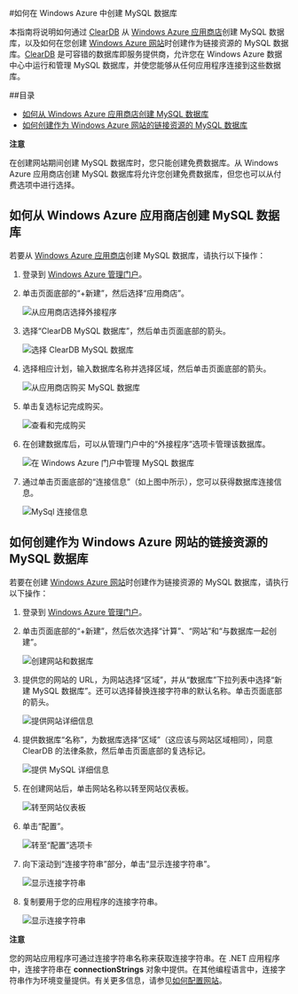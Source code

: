 ﻿#如何在 Windows Azure 中创建 MySQL 数据库

本指南将说明如何通过 [ClearDB] 从 [Windows Azure 应用商店]创建 MySQL 数据库，以及如何在您创建 [Windows Azure 网站][waws]时创建作为链接资源的 MySQL 数据库。[ClearDB] 是可容错的数据库即服务提供商，允许您在 Windows Azure 数据中心中运行和管理 MySQL 数据库，并使您能够从任何应用程序连接到这些数据库。

##目录
* [如何从 Windows Azure 应用商店创建 MySQL 数据库](#CreateFromStore)
* [如何创建作为 Windows Azure 网站的链接资源的 MySQL 数据库](#CreateForWebSite)

<div class="dev-callout"> 
<b>注意</b> 
<p>在创建网站期间创建 MySQL 数据库时，您只能创建免费数据库。从 Windows Azure 应用商店创建 MySQL 数据库将允许您创建免费数据库，但您也可以从付费选项中进行选择。</p>
</div>

<h2><a id="CreateFromStore"></a>如何从 Windows Azure 应用商店创建 MySQL 数据库</h2>

若要从 [Windows Azure 应用商店]创建 MySQL 数据库，请执行以下操作：

1. 登录到 [Windows Azure 管理门户][portal]。
2. 单击页面底部的“+新建”，然后选择“应用商店”。

	![从应用商店选择外接程序](./media/create-mysql-db/select-store.png)

3. 选择“ClearDB MySQL 数据库”，然后单击页面底部的箭头。

	![选择 ClearDB MySQL 数据库](./media/create-mysql-db/select-cleardb-mysql.png)

4. 选择相应计划，输入数据库名称并选择区域，然后单击页面底部的箭头。

	![从应用商店购买 MySQL 数据库](./media/create-mysql-db/purchase-mysql.png)

5. 单击复选标记完成购买。

	![查看和完成购买](./media/create-mysql-db/complete-mysql-purchase.png)

6. 在创建数据库后，可以从管理门户中的“外接程序”选项卡管理该数据库。

	![在 Windows Azure 门户中管理 MySQL 数据库](./media/create-mysql-db/manage-mysql-add-on.png)

7. 通过单击页面底部的“连接信息”（如上图中所示），您可以获得数据库连接信息。

	![MySql 连接信息](./media/create-mysql-db/mysql-conn-info.png)


<h2><a id="CreateForWebSite"></a>如何创建作为 Windows Azure 网站的链接资源的 MySQL 数据库</h2>

若要在创建 [Windows Azure 网站][waws]时创建作为链接资源的 MySQL 数据库，请执行以下操作：

1. 登录到 [Windows Azure 管理门户][portal]。
2. 单击页面底部的“+新建”，然后依次选择“计算”、“网站”和“与数据库一起创建”。

	![创建网站和数据库](./media/create-mysql-db/custom_create.png)

3. 提供您的网站的 URL，为网站选择“区域”，并从“数据库”下拉列表中选择“新建 MySQL 数据库”。还可以选择替换连接字符串的默认名称。单击页面底部的箭头。

	![提供网站详细信息](./media/create-mysql-db/provide-website-details.png)

4. 提供数据库“名称”，为数据库选择“区域”（这应该与网站区域相同），同意 ClearDB 的法律条款，然后单击页面底部的复选标记。

	![提供 MySQL 详细信息](./media/create-mysql-db/provide-mysql-details.png)

5. 在创建网站后，单击网站名称以转至网站仪表板。

	![转至网站仪表板](./media/create-mysql-db/go-to-website-dashboard.png)

6. 单击“配置”。

	![转至“配置”选项卡](./media/create-mysql-db/go-to-configure-tab.png)

7. 向下滚动到“连接字符串”部分，单击“显示连接字符串”。

	![显示连接字符串](./media/create-mysql-db/show-conn-string.png)

8. 复制要用于您的应用程序的连接字符串。

	![显示连接字符串](./media/create-mysql-db/shown-conn-string.png)

<div class="dev-callout"> 
<b>注意</b> 
<p>您的网站应用程序可通过连接字符串名称来获取连接字符串。在 .NET 应用程序中，连接字符串在 <b>connectionStrings</b> 对象中提供。在其他编程语言中，连接字符串作为环境变量提供。有关更多信息，请参见<a href="/zh-cn/manage/services/web-sites/how-to-configure-websites/">如何配置网站</a>。</p>
</div>

[ClearDB]:http://www.cleardb.com/
[waws]:/zh-cn/manage/services/web-sites/
[Windows Azure 应用商店]:/zh-cn/store/overview/
[portal]:http://manage.windowsazure.cn

